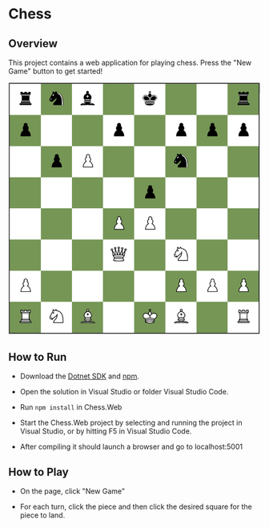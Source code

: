 # Chess

## Overview

This project contains a web application for playing chess. Press the "New Game" button to get started!

![](./content/Game_Board.png "Game Board")

## How to Run

* Download the [Dotnet SDK](https://dotnet.microsoft.com/download) and [npm](https://www.npmjs.com/get-npm).

* Open the solution in Visual Studio or folder Visual Studio Code.

* Run `npm install` in Chess.Web

* Start the Chess.Web project by selecting and running the project in Visual Studio, or by hitting F5 in Visual Studio Code.

* After compiling it should launch a browser and go to localhost:5001

## How to Play

* On the page, click "New Game"

* For each turn, click the piece and then click the desired square for the piece to land.
